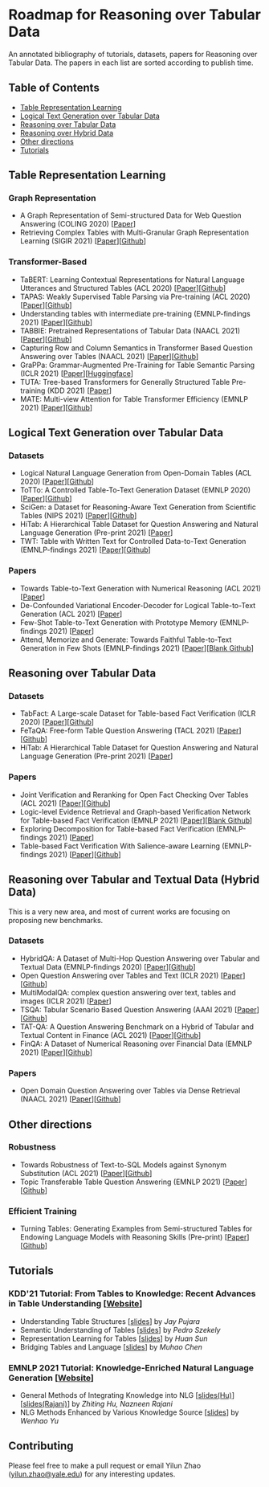 # Roadmap for Reasoning over Tabular Data

An annotated bibliography of tutorials, datasets, papers for Reasoning over Tabular Data. The papers in each list are sorted according to publish time.

## Table of Contents

- [Table Representation Learning](#Table-Representation-Learning)
- [Logical Text Generation over Tabular Data](#Logical-Text-Generation-over-Tabular-Data)
- [Reasoning over Tabular Data](#Reasoning-over-Tabular-Data)
- [Reasoning over Hybrid Data](#Reasoning-over-Hybrid-Data)
- [Other directions](#Other-directions)
- [Tutorials](#Tutorials)

## Table Representation Learning
### Graph Representation
* A Graph Representation of Semi-structured Data for Web Question Answering (COLING 2020) [[Paper](https://aclanthology.org/2020.coling-main.5/)]
* Retrieving Complex Tables with Multi-Granular Graph Representation Learning (SIGIR 2021) [[Paper](https://arxiv.org/abs/2105.01736)][[Github](https://github.com/FeiWang96/GTR)] 

### Transformer-Based
* TaBERT: Learning Contextual Representations for Natural Language Utterances and Structured Tables (ACL 2020) [[Paper](https://aclanthology.org/2020.acl-main.745/)][[Github](https://github.com/facebookresearch/TaBERT)] 
* TAPAS: Weakly Supervised Table Parsing via Pre-training (ACL 2020) [[Paper](https://aclanthology.org/2020.acl-main.398/)][[Github](https://github.com/google-research/tapas)] 
* Understanding tables with intermediate pre-training (EMNLP-findings 2021) [[Paper](https://aclanthology.org/2020.findings-emnlp.27/)][[Github](https://github.com/google-research/tapas)] 
* TABBIE: Pretrained Representations of Tabular Data (NAACL 2021) [[Paper](https://aclanthology.org/2021.naacl-main.270/)][[Github](https://github.com/SFIG611/tabbie)] 
* Capturing Row and Column Semantics in Transformer Based Question Answering over Tables (NAACL 2021) [[Paper](https://aclanthology.org/2021.naacl-main.96/)][[Github](https://github.com/IBM/row-column-intersection)] 
* GraPPa: Grammar-Augmented Pre-Training for Table Semantic Parsing (ICLR 2021) [[Paper](https://openreview.net/forum?id=kyaIeYj4zZ)][[Huggingface](https://huggingface.co/Salesforce/grappa_large_jnt)] 
* TUTA: Tree-based Transformers for Generally Structured Table Pre-training (KDD 2021) [[Paper](https://arxiv.org/abs/2010.12537)]
* MATE: Multi-view Attention for Table Transformer Efficiency (EMNLP 2021) [[Paper](https://aclanthology.org/2021.emnlp-main.600/)][[Github](https://github.com/google-research/tapas)] 


## Logical Text Generation over Tabular Data
### Datasets
* Logical Natural Language Generation from Open-Domain Tables (ACL 2020) [[Paper](https://aclanthology.org/2020.acl-main.708/)][[Github](https://github.com/wenhuchen/LogicNLG)] 
* ToTTo: A Controlled Table-To-Text Generation Dataset (EMNLP 2020) [[Paper](https://aclanthology.org/2020.emnlp-main.89/)][[Github](https://github.com/google-research-datasets/totto)]
* SciGen: a Dataset for Reasoning-Aware Text Generation from Scientific Tables (NIPS 2021) [[Paper](https://openreview.net/forum?id=Jul-uX7EV_I)][[Github](https://github.com/UKPLab/SciGen)]
* HiTab: A Hierarchical Table Dataset for Question Answering and Natural Language Generation (Pre-print 2021) [[Paper](https://arxiv.org/abs/2108.06712)]
* TWT: Table with Written Text for Controlled Data-to-Text Generation (EMNLP-findings 2021) [[Paper](https://aclanthology.org/2021.findings-emnlp.107/)][[Github](https://github.com/tonyliangli/TWT)]

### Papers
* Towards Table-to-Text Generation with Numerical Reasoning (ACL 2021) [[Paper](https://aclanthology.org/2021.acl-long.115/)]
* De-Confounded Variational Encoder-Decoder for Logical Table-to-Text Generation (ACL 2021) [[Paper](https://aclanthology.org/2021.acl-long.430/)]
* Few-Shot Table-to-Text Generation with Prototype Memory (EMNLP-findings 2021) [[Paper](https://aclanthology.org/2021.findings-emnlp.77/)]
* Attend, Memorize and Generate: Towards Faithful Table-to-Text Generation in Few Shots (EMNLP-findings 2021) [[Paper](https://aclanthology.org/2021.findings-emnlp.77/)][[Blank Github](https://github.com/google-research-datasets/totto)]


## Reasoning over Tabular Data
### Datasets
* TabFact: A Large-scale Dataset for Table-based Fact Verification (ICLR 2020) [[Paper](https://openreview.net/forum?id=rkeJRhNYDH)][[Github](https://github.com/wenhuchen/Table-Fact-Checking)]
* FeTaQA: Free-form Table Question Answering (TACL 2021) [[Paper](https://arxiv.org/abs/2104.00369)][[Github](https://github.com/Yale-LILY/FeTaQA)]
* HiTab: A Hierarchical Table Dataset for Question Answering and Natural Language Generation (Pre-print 2021) [[Paper](https://arxiv.org/abs/2108.06712)]
### Papers
* Joint Verification and Reranking for Open Fact Checking Over Tables (ACL 2021) [[Paper](https://aclanthology.org/2021.acl-long.529/)][[Github](https://github.com/facebookresearch/OpenTableFactChecking)]
* Logic-level Evidence Retrieval and Graph-based Verification Network for Table-based Fact Verification (EMNLP 2021) [[Paper](https://aclanthology.org/2021.emnlp-main.16/)][[Blank Github](https://github.com/qshi95/LERGV)]
* Exploring Decomposition for Table-based Fact Verification (EMNLP-findings 2021) [[Paper](https://aclanthology.org/2021.findings-emnlp.90/)]
* Table-based Fact Verification With Salience-aware Learning (EMNLP-findings 2021) [[Paper](https://aclanthology.org/2021.findings-emnlp.338/)][[Github]( luka-group/salience-aware-learning)]

## Reasoning over Tabular and Textual Data (Hybrid Data)
This is a very new area, and most of current works are focusing on proposing new benchmarks.
### Datasets
* HybridQA: A Dataset of Multi-Hop Question Answering over Tabular and Textual Data (EMNLP-findings 2020) [[Paper](https://aclanthology.org/2020.findings-emnlp.91/)][[Github](https://github.com/wenhuchen/HybridQA)]
* Open Question Answering over Tables and Text (ICLR 2021) [[Paper](https://openreview.net/forum?id=MmCRswl1UYl)][[Github](https://github.com/wenhuchen/OTT-QA)]
* MultiModalQA: complex question answering over text, tables and images (ICLR 2021) [[Paper](https://openreview.net/forum?id=ee6W5UgQLa)]
* TSQA: Tabular Scenario Based Question Answering (AAAI 2021) [[Paper](https://arxiv.org/abs/2101.11429)][[Github](https://github.com/nju-websoft/TSQA)]
* TAT-QA: A Question Answering Benchmark on a Hybrid of Tabular and Textual Content in Finance (ACL 2021) [[Paper](https://aclanthology.org/2021.acl-long.254/)][[Github](https://github.com/NExTplusplus/tat-qa)]
* FinQA: A Dataset of Numerical Reasoning over Financial Data (EMNLP 2021) [[Paper](https://aclanthology.org/2021.emnlp-main.300/)][[Github](https://github.com/czyssrs/FinQA)]

### Papers
* Open Domain Question Answering over Tables via Dense Retrieval (NAACL 2021) [[Paper](https://aclanthology.org/2021.naacl-main.43/)][[Github](https://github.com/google-research/tapas)]



## Other directions
### Robustness
* Towards Robustness of Text-to-SQL Models against Synonym Substitution (ACL 2021) [[Paper](https://aclanthology.org/2021.acl-long.195/)][[Github](https://github.com/ygan/Spider-Syn)]
* Topic Transferable Table Question Answering (EMNLP 2021) [[Paper](https://aclanthology.org/2021.emnlp-main.342/)][[Github](https://github.com/IBM/T3QA)]
### Efficient Training
* Turning Tables: Generating Examples from Semi-structured Tables for Endowing Language Models with Reasoning Skills (Pre-print) [[Paper](https://arxiv.org/abs/2107.07261)][[Github](https://github.com/oriyor/turning_tables)]

## Tutorials
### KDD'21 Tutorial: From Tables to Knowledge: Recent Advances in Table Understanding [[Website](https://usc-isi-i2.github.io/KDD21Tutorial/index.html)]
* Understanding Table Structures [[slides](https://usc-isi-i2.github.io/KDD21Tutorial/1-KDD2021-FT2K-Structural-Table-Understanding.pdf)] by _Jay Pujara_
* Semantic Understanding of Tables [[slides](https://usc-isi-i2.github.io/KDD21Tutorial/2-KDD2021-FT2K-Semantic-Models.pdf)] by _Pedro Szekely_
* Representation Learning for Tables [[slides](https://usc-isi-i2.github.io/KDD21Tutorial/3-KDD2021-FT2K-Representation-Learning.pdf)] by _Huan Sun_
* Bridging Tables and Language [[slides](https://usc-isi-i2.github.io/KDD21Tutorial/4-KDD2021-FT2K-human-languages.pdf)] by _Muhao Chen_

### EMNLP 2021 Tutorial: Knowledge-Enriched Natural Language Generation [[Website](https://kenlg-tutorial.github.io/)]
* General Methods of Integrating Knowledge into NLG [[slides(Hu)](https://kenlg-tutorial.github.io/tutorial/part2.pdf)][[slides(Rajani)](https://kenlg-tutorial.github.io/tutorial/part3.pdf)] by _Zhiting Hu, Nazneen Rajani_
* NLG Methods Enhanced by Various Knowledge Source [[slides](https://kenlg-tutorial.github.io/tutorial/part4.pdf)] by _Wenhao Yu_


## Contributing
Please feel free to make a pull request or email Yilun Zhao (yilun.zhao@yale.edu) for any interesting updates.







